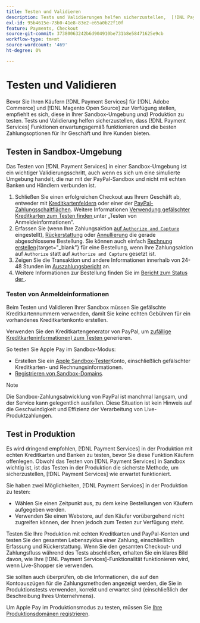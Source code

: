 ```yaml
---
title: Testen und Validieren
description: Tests und Validierungen helfen sicherzustellen,  [!DNL Payment Services]  die Funktionen erwartungsgemäß funktionieren und die besten Zahlungsoptionen für Ihre Kunden bereitstellen
exl-id: 95b4615e-73b0-41e8-83e2-e65a0b22f10f
feature: Payments, Checkout
source-git-commit: 37380063242b6d904910be731b8e58471625e9cb
workflow-type: tm+mt
source-wordcount: '469'
ht-degree: 0%

---
```


# Testen und Validieren

Bevor Sie Ihren Käufern [!DNL Payment Services] für [!DNL Adobe Commerce] und [!DNL Magento Open Source] zur Verfügung stellen, empfiehlt es sich, diese in Ihrer Sandbox-Umgebung _und)_ Produktion zu testen. Tests und Validierung helfen sicherzustellen, dass [!DNL Payment Services] Funktionen erwartungsgemäß funktionieren und die besten Zahlungsoptionen für Ihr Geschäft und Ihre Kunden bieten.

## Testen in Sandbox-Umgebung

Das Testen von [!DNL Payment Services] in einer Sandbox-Umgebung ist ein wichtiger Validierungsschritt, auch wenn es sich um eine simulierte Umgebung handelt, die nur mit der PayPal-Sandbox und nicht mit echten Banken und Händlern verbunden ist.

1. Schließen Sie einen erfolgreichen Checkout aus Ihrem Geschäft ab, entweder mit [Kreditkartenfeldern](payments-options.md#credit-card-fields) oder einer der [PayPal-Zahlungsschaltflächen](payments-options.md#paypal-smart-buttons). Weitere Informationen [ Verwendung gefälschter Kreditkarten zum Testen finden ](#testing-credentials) unter „Testen von Anmeldeinformationen“.
1. Erfassen Sie (wenn Ihre Zahlungsaktion [auf `Authorize and Capture`](onboard.md#set-payment-services-as-payment-method) eingestellt), [Rückerstattung](refunds.md) oder [Annullierung](voids.md) die gerade abgeschlossene Bestellung. Sie können auch einfach [Rechnung erstellen](https://experienceleague.adobe.com/en/docs/commerce-admin/stores-sales/order-management/invoices#create-an-invoice){target="_blank"} für eine Bestellung, wenn Ihre Zahlungsaktion auf `Authorize` statt auf `Authorize and Capture` gesetzt ist.
1. Zeigen Sie die Transaktion und andere Informationen innerhalb von 24-48 Stunden im [Auszahlungsbericht](payouts.md) an.
1. Weitere Informationen zur Bestellung finden Sie im [Bericht zum Status der ](order-payment-status.md).

### Testen von Anmeldeinformationen

Beim Testen und Validieren Ihrer Sandbox müssen Sie gefälschte Kreditkartennummern verwenden, damit Sie keine echten Gebühren für ein vorhandenes Kreditkartenkonto erstellen.

Verwenden Sie den Kreditkartengenerator von PayPal, um [zufällige Kreditkarteninformationen) zum Testen ](https://www.paypal.com/us/smarthelp/article/where-can-i-find-test-credit-card-numbers-ts2157) generieren.

So testen Sie Apple Pay im Sandbox-Modus:

* Erstellen Sie ein [Apple Sandbox-Tester](https://developer.apple.com/apple-pay/sandbox-testing/#create-a-sandbox-tester-account)Konto, einschließlich gefälschter Kreditkarten- und Rechnungsinformationen.
* [Registrieren von Sandbox-Domains](https://developer.paypal.com/docs/checkout/apm/apple-pay/#link-registeryoursandboxdomains).

>[!NOTE]
>
>Die Sandbox-Zahlungsabwicklung von PayPal ist manchmal langsam, und der Service kann gelegentlich ausfallen. Diese Situation ist kein Hinweis auf die Geschwindigkeit und Effizienz der Verarbeitung von Live-Produktzahlungen.

## Test in Produktion

Es wird dringend empfohlen, [!DNL Payment Services] in der Produktion mit echten Kreditkarten und Banken zu testen, bevor Sie diese Funktion Käufern offenlegen. Obwohl das Testen von [!DNL Payment Services] in Sandbox wichtig ist, ist das Testen in der Produktion die sicherste Methode, um sicherzustellen, [!DNL Payment Services] wie erwartet funktioniert.

Sie haben zwei Möglichkeiten, [!DNL Payment Services] in der Produktion zu testen:

* Wählen Sie einen Zeitpunkt aus, zu dem keine Bestellungen von Käufern aufgegeben werden.
* Verwenden Sie einen Webstore, auf den Käufer vorübergehend nicht zugreifen können, der Ihnen jedoch zum Testen zur Verfügung steht.

Testen Sie Ihre Produktion mit echten Kreditkarten und PayPal-Konten und testen Sie den gesamten Lebenszyklus einer Zahlung, einschließlich Erfassung und Rückerstattung. Wenn Sie den gesamten Checkout- und Zahlungsfluss während des Tests abschließen, erhalten Sie ein klares Bild davon, wie Ihre [!DNL Payment Services]-Funktionalität funktionieren wird, wenn Live-Shopper sie verwenden.

Sie sollten auch überprüfen, ob die Informationen, die auf den Kontoauszügen für die Zahlungsmethoden angezeigt werden, die Sie in Produktionstests verwenden, korrekt und erwartet sind (einschließlich der Beschreibung Ihres Unternehmens).

Um Apple Pay im Produktionsmodus zu testen, müssen Sie [Ihre Produktionsdomänen registrieren](https://developer.paypal.com/docs/checkout/apm/apple-pay/#register-your-live-domain).

